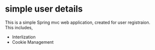 # simple user details

This is a simple Spring mvc web application, created for user registraion. This includes,
- Interlization
- Cookie Management

